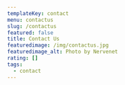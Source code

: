 ```yaml
---
templateKey: contact
menu: contactus
slug: /contactus
featured: false
title: Contact Us
featuredimage: /img/contactus.jpg
featuredimage_alt: Photo by Nervenet
rating: []
tags:
  - contact
---
```



